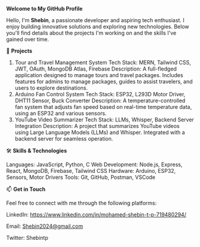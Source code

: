 **Welcome to My GitHub Profile**

Hello, I'm **Shebin**, a passionate developer and aspiring tech enthusiast. I enjoy building innovative solutions and exploring new technologies. Below you'll find details about the projects I'm working on and the skills I've gained over time.

📂 **Projects**

1. Tour and Travel Management System
Tech Stack: MERN, Tailwind CSS, JWT, OAuth, MongoDB Atlas, Firebase
Description: A full-fledged application designed to manage tours and travel packages. Includes features for admins to manage packages, guides to assist travelers, and users to explore destinations.
2. Arduino Fan Control System
Tech Stack: ESP32, L293D Motor Driver, DHT11 Sensor, Buck Converter
Description: A temperature-controlled fan system that adjusts fan speed based on real-time temperature data, using an ESP32 and various sensors.
3. YouTube Video Summarizer
Tech Stack: LLMs, Whisper, Backend Server Integration
Description: A project that summarizes YouTube videos using Large Language Models (LLMs) and Whisper. Integrated with a backend server for seamless operation.

🛠️ **Skills & Technologies**

Languages: JavaScript, Python, C
Web Development: Node.js, Express, React, MongoDB, Firebase, Tailwind CSS
Hardware: Arduino, ESP32, Sensors, Motor Drivers
Tools: Git, GitHub, Postman, VSCode

📫 **Get in Touch**

Feel free to connect with me through the following platforms:

LinkedIn: https://www.linkedin.com/in/mohamed-shebin-t-p-719480294/

Email: Shebin2024@gmail.com

Twitter: Shebintp
